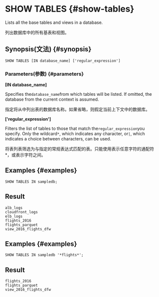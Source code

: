 # SHOW TABLES {#show-tables}

Lists all the base tables and views in a database.

列出数据库中的所有基表和视图。

## Synopsis\(文法\) {#synopsis}

```
SHOW TABLES [IN database_name] ['regular_expression']
```

### Parameters\(参数\) {#parameters}

**\[IN database\_name\]**

Specifies the`database_name`from which tables will be listed. If omitted, the database from the current context is assumed.

指定将从中列出表的数据库名称。如果省略，则假定当前上下文中的数据库。

**\['regular\_expression'\]**

Filters the list of tables to those that match the`regular_expression`you specify. Only the wildcard`*`, which indicates any character, or`|`, which indicates a choice between characters, can be used.

将表列表筛选为与指定的常规表达式匹配的表。只能使用表示任意字符的通配符\*，或表示字符之间。

## Examples {#examples}

```
SHOW TABLES IN sampledb;
```

## Result

```
alb_logs
cloudfront_logs
elb_logs
flights_2016
flights_parquet
view_2016_flights_dfw
```

## Examples {#examples}

```
SHOW TABLES IN sampledb '*flights*';
```

## Result

```
flights_2016
flights_parquet
view_2016_flights_dfw
```




